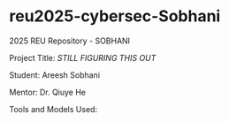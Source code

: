 # reu2025-cybersec-Sobhani
2025 REU Repository - SOBHANI

Project Title: _STILL FIGURING THIS OUT_

Student: Areesh Sobhani

Mentor: Dr. Qiuye He

Tools and Models Used:
